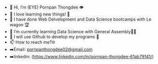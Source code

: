 - 👋 Hi, I’m (EYE) Pornpan Thongdee 👁
- 👀 I love learning new things! 🧠
- 🌱 I have done Web Delvelopment and Data Science bootcamps with Le wagon 🏆
- 🌱 I’m currently learning Data Science with General Assembly👩‍💻
- 💞️ I will use Github to develop my programs 🦾
- 📫 How to reach me?🌐 
- ➡️Email: pornpanthongdee02@gmail.com 
- ➡️linkedin: (https://www.linkedin.com/in/pornpan-thongdee-61ab79141/)

<!---
Pornpanthongdee/Pornpanthongdee is a ✨ special ✨ repository because its `README.md` (this file) appears on your GitHub profile.
You can click the Preview link to take a look at your changes.
--->
